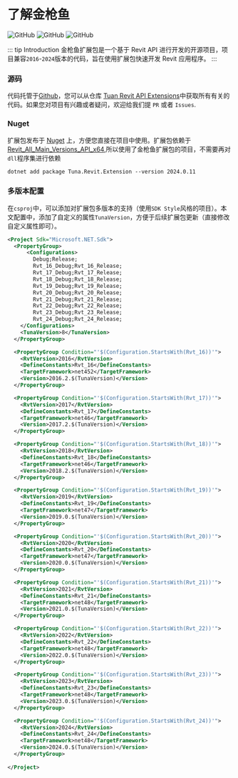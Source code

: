 # 了解金枪鱼

![GitHub](https://img.shields.io/github/license/shichuyibushishiwu/Tuna.Revit.Extension?label=License)
![GitHub](https://img.shields.io/badge/Shiwu-Tuna-green)
![GitHub](https://img.shields.io/nuget/dt/Tuna.Revit.Extension?style=flat&logo=nuget&label=nuget&link=https%3A%2F%2Fwww.nuget.org%2Fpackages%2FTuna.Revit.Extension%2F)

::: tip Introduction
金枪鱼扩展包是一个基于 Revit API 进行开发的开源项目，项目兼容`2016`-`2024`版本的代码，旨在使用扩展包快速开发 Revit 应用程序。
:::

### 源码

代码托管于[Github](https://github.com/)，您可以从仓库 [Tuan Revit API Extensions](https://github.com/shichuyibushishiwu/Tuna.Revit.Extensions)中获取所有有关的代码。如果您对项目有兴趣或者疑问，欢迎给我们提 `PR` 或者 `Issues`.

### Nuget

扩展包发布于 [Nuget](https://www.nuget.org/) 上，方便您直接在项目中使用。扩展包依赖于[Revit_All_Main_Versions_API_x64](https://www.nuget.org/packages/Revit_All_Main_Versions_API_x64/),所以使用了金枪鱼扩展包的项目，不需要再对`dll`程序集进行依赖

```xml
dotnet add package Tuna.Revit.Extension --version 2024.0.11
```

### 多版本配置

在`csproj`中，可以添加对扩展包多版本的支持（使用`SDK Style`风格的项目）。本文配置中，添加了自定义的属性`TunaVersion`，方便于后续扩展包更新（直接修改自定义属性即可）。

```xml
﻿<Project Sdk="Microsoft.NET.Sdk">
  <PropertyGroup>
      <Configurations>
        Debug;Release;
        Rvt_16_Debug;Rvt_16_Release;
        Rvt_17_Debug;Rvt_17_Release;
        Rvt_18_Debug;Rvt_18_Release;
        Rvt_19_Debug;Rvt_19_Release;
        Rvt_20_Debug;Rvt_20_Release;
        Rvt_21_Debug;Rvt_21_Release;
        Rvt_22_Debug;Rvt_22_Release;
        Rvt_23_Debug;Rvt_23_Release;
        Rvt_24_Debug;Rvt_24_Release;
    </Configurations>
    <TunaVersion>8</TunaVersion>
  </PropertyGroup>

  <PropertyGroup Condition="'$(Configuration.StartsWith(Rvt_16))'">
    <RvtVersion>2016</RvtVersion>
    <DefineConstants>Rvt_16</DefineConstants>
    <TargetFramework>net452</TargetFramework>
    <Version>2016.2.$(TunaVersion)</Version>
  </PropertyGroup>

  <PropertyGroup Condition="'$(Configuration.StartsWith(Rvt_17))'">
    <RvtVersion>2017</RvtVersion>
    <DefineConstants>Rvt_17</DefineConstants>
    <TargetFramework>net46</TargetFramework>
    <Version>2017.2.$(TunaVersion)</Version>
  </PropertyGroup>

  <PropertyGroup Condition="'$(Configuration.StartsWith(Rvt_18))'">
    <RvtVersion>2018</RvtVersion>
    <DefineConstants>Rvt_18</DefineConstants>
    <TargetFramework>net46</TargetFramework>
    <Version>2018.2.$(TunaVersion)</Version>
  </PropertyGroup>

  <PropertyGroup Condition="'$(Configuration.StartsWith(Rvt_19))'">
    <RvtVersion>2019</RvtVersion>
    <DefineConstants>Rvt_19</DefineConstants>
    <TargetFramework>net47</TargetFramework>
    <Version>2019.0.$(TunaVersion)</Version>
  </PropertyGroup>

  <PropertyGroup Condition="'$(Configuration.StartsWith(Rvt_20))'">
    <RvtVersion>2020</RvtVersion>
    <DefineConstants>Rvt_20</DefineConstants>
    <TargetFramework>net47</TargetFramework>
    <Version>2020.0.$(TunaVersion)</Version>
  </PropertyGroup>

  <PropertyGroup Condition="'$(Configuration.StartsWith(Rvt_21))'">
    <RvtVersion>2021</RvtVersion>
    <DefineConstants>Rvt_21</DefineConstants>
    <TargetFramework>net48</TargetFramework>
    <Version>2021.0.$(TunaVersion)</Version>
  </PropertyGroup>

  <PropertyGroup Condition="'$(Configuration.StartsWith(Rvt_22))'">
    <RvtVersion>2022</RvtVersion>
    <DefineConstants>Rvt_22</DefineConstants>
    <TargetFramework>net48</TargetFramework>
    <Version>2022.0.$(TunaVersion)</Version>
  </PropertyGroup>

  <PropertyGroup Condition="'$(Configuration.StartsWith(Rvt_23))'">
    <RvtVersion>2023</RvtVersion>
    <DefineConstants>Rvt_23</DefineConstants>
    <TargetFramework>net48</TargetFramework>
    <Version>2023.0.$(TunaVersion)</Version>
  </PropertyGroup>

  <PropertyGroup Condition="'$(Configuration.StartsWith(Rvt_24))'">
    <RvtVersion>2024</RvtVersion>
    <DefineConstants>Rvt_24</DefineConstants>
    <TargetFramework>net48</TargetFramework>
    <Version>2024.0.$(TunaVersion)</Version>
  </PropertyGroup>
  ﻿
﻿</Project>

```
